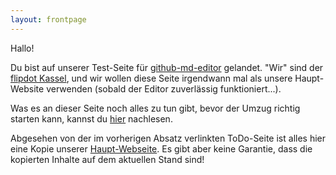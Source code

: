 ```yaml
---
layout: frontpage
---
```


Hallo!

Du bist auf unserer Test-Seite für [github-md-editor][] gelandet. "Wir" sind der
[flipdot Kassel][flipdot.org], und wir wollen diese Seite irgendwann mal als
unsere Haupt-Website verwenden (sobald der Editor zuverlässig funktioniert...).

Was es an dieser Seite noch alles zu tun gibt, bevor der Umzug richtig starten
kann, kannst du [hier](/neues-wiki-todo) nachlesen.

Abgesehen von der im vorherigen Absatz verlinkten ToDo-Seite ist alles hier eine
Kopie unserer [Haupt-Webseite][flipdot.org]. Es gibt aber keine Garantie, dass
die kopierten Inhalte auf dem aktuellen Stand sind!

[github-md-editor]: https://github.com/flipdot/github-md-editor
[flipdot.org]: https://flipdot.org/

